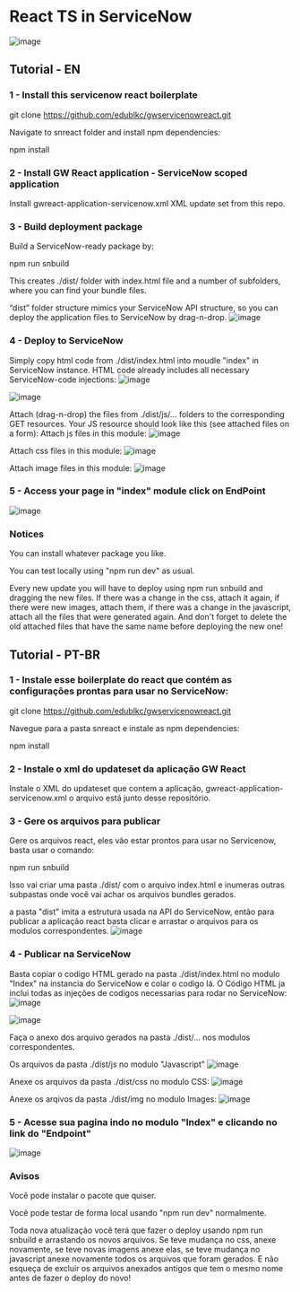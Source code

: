 # React TS in ServiceNow

![image](https://user-images.githubusercontent.com/89402489/236964380-49b24d91-ee58-49fa-a8ed-d4a33e273933.png)


## Tutorial - EN

### 1 - Install this servicenow react boilerplate 
git clone https://github.com/edublkc/gwservicenowreact.git

Navigate to snreact folder and install npm dependencies:

npm install

### 2 - Install GW React application - ServiceNow scoped application 
Install gwreact-application-servicenow.xml XML update set from this repo.


### 3 - Build deployment package 
Build a ServiceNow-ready package by:

npm run snbuild

This creates ./dist/ folder with index.html file and a number of subfolders, where you can find your bundle files.

“dist” folder structure mimics your ServiceNow API structure, so you can deploy the application files to ServiceNow by drag-n-drop.
![image](https://user-images.githubusercontent.com/89402489/236961715-29148c67-8c9e-4122-96b8-78b983990bed.png)


### 4 - Deploy to ServiceNow 

Simply copy html code from ./dist/index.html into moudle "index" in ServiceNow instance. HTML code already includes all necessary ServiceNow-code injections:
![image](https://user-images.githubusercontent.com/89402489/236961909-8ab9c2b4-0a13-4a35-b81f-bca86057b480.png)

![image](https://user-images.githubusercontent.com/89402489/236960964-c172c8ba-8b7f-4da9-b31e-0107cc8123da.png)

Attach (drag-n-drop) the files from ./dist/js/... folders to the corresponding GET resources. Your JS resource should look like this (see attached files on a form):
Attach js files in this module:
![image](https://user-images.githubusercontent.com/89402489/236961454-5714b05c-56fe-4e30-a9f7-d088789d9d79.png)

Attach css files in this module:
![image](https://user-images.githubusercontent.com/89402489/236961541-0a279222-6b30-4a28-9792-2098fb347962.png)

Attach image files in this module:
![image](https://user-images.githubusercontent.com/89402489/236961594-b94bfdd1-ac90-4f1d-8bf9-5860f2d188ef.png)

### 5 - Access your page in "index" module click on EndPoint
![image](https://user-images.githubusercontent.com/89402489/236962117-ec6f5271-2d80-4006-addc-4dcbe2553316.png)

### Notices
You can install whatever package you like.

You can test locally using "npm run dev" as usual.

Every new update you will have to deploy using npm run snbuild and dragging the new files. If there was a change in the css, attach it again, if there were new images, attach them, if there was a change in the javascript, attach all the files that were generated again. And don't forget to delete the old attached files that have the same name before deploying the new one!

## Tutorial - PT-BR

### 1 - Instale esse boilerplate do react que contém as configurações prontas para usar no ServiceNow:
git clone https://github.com/edublkc/gwservicenowreact.git

Navegue para a pasta snreact e instale as npm dependencies:

npm install

### 2 - Instale o xml do updateset da aplicação GW React
Instale o XML do updateset que contem a aplicação, gwreact-application-servicenow.xml o arquivo está junto desse repositório.


### 3 - Gere os arquivos para publicar
Gere os arquivos react, eles vão estar prontos para usar no Servicenow, basta usar o comando:

npm run snbuild

Isso vai criar uma pasta ./dist/ com o arquivo index.html e inumeras outras subpastas onde você vai achar os arquivos bundles gerados.

a pasta "dist" imita a estrutura usada na API do ServiceNow, então para publicar a aplicação react basta clicar e arrastar o arquivos para os modulos correspondentes.
![image](https://user-images.githubusercontent.com/89402489/236961715-29148c67-8c9e-4122-96b8-78b983990bed.png)


### 4 - Publicar na ServiceNow

Basta copiar o codigo HTML gerado na pasta ./dist/index.html no modulo "Index" na instancia do ServiceNow e colar o codigo lá. O Código HTML ja inclui todas as injeções de codigos necessarias para rodar no ServiceNow:
![image](https://user-images.githubusercontent.com/89402489/236961909-8ab9c2b4-0a13-4a35-b81f-bca86057b480.png)

![image](https://user-images.githubusercontent.com/89402489/236960964-c172c8ba-8b7f-4da9-b31e-0107cc8123da.png)

Faça o anexo dos arquivo gerados na pasta ./dist/... nos modulos correspondentes. 

Os arquivos da pasta ./dist/js no modulo "Javascript"
![image](https://user-images.githubusercontent.com/89402489/236961454-5714b05c-56fe-4e30-a9f7-d088789d9d79.png)

Anexe os arquivos da pasta ./dist/css no modulo CSS:
![image](https://user-images.githubusercontent.com/89402489/236961541-0a279222-6b30-4a28-9792-2098fb347962.png)

Anexe os arqivos da pasta ./dist/img no modulo Images:
![image](https://user-images.githubusercontent.com/89402489/236961594-b94bfdd1-ac90-4f1d-8bf9-5860f2d188ef.png)

### 5 - Acesse sua pagina indo no modulo "Index" e clicando no link do "Endpoint"
![image](https://user-images.githubusercontent.com/89402489/236962117-ec6f5271-2d80-4006-addc-4dcbe2553316.png)

### Avisos
Você pode instalar o pacote que quiser.

Você pode testar de forma local usando "npm run dev" normalmente.

Toda nova atualização você terá que fazer o deploy usando npm run snbuild e arrastando os novos arquivos. Se teve mudança no css, anexe novamente, se teve novas imagens anexe elas, se teve mudança no javascript anexe novamente todos os arquivos que foram gerados. E não esqueça de excluir os arquivos anexados antigos que tem o mesmo nome antes de fazer o deploy do novo!

